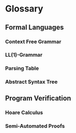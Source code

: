 # Glossary

## Formal Languages

### Context Free Grammar

### LL(1)-Grammar

### Parsing Table

### Abstract Syntax Tree

## Program Verification

### Hoare Calculus

### Semi-Automated Proofs